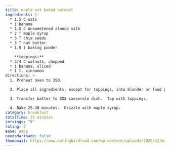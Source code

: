 ```yaml
---
title: maple nut baked oatmeal
ingredients: |-
  * 1﻿.5 C oats
  * 1﻿ banana
  * 1﻿.5 C unsweetened almond milk
  * 2﻿ T maple syrup
  * 3﻿ T chia seeds
  * 3﻿ T nut butter
  * 1﻿.5 t baking powder

    **t﻿oppings:**
  * 3﻿/4 C walnuts, chopped
  * 1﻿ banana, sliced
  * 1﻿ t. cinnamon
directions: >-
  1. P﻿reheat oven to 350.

  2. P﻿lace all ingredients, except for toppings, into blender or food processor and blend until smooth.

  3. T﻿ransfer batter to 8X8 casserole dish.  Top with toppings.

  4. B﻿ake 25-30 minutes.  Drizzle with maple syrup.
category: breakfast
totalTime: 35 minutes
servings: "8"
rating: 2
ease: easy
needsMarinade: false
thumbnail: https://www.eatingbirdfood.com/wp-content/uploads/2020/12/maple-pecan-baked-oatmeal.jpg
---
```

